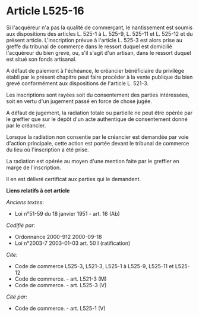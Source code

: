 # Article L525-16

Si l'acquéreur n'a pas la qualité de commerçant, le nantissement est soumis aux dispositions des articles L. 525-1 à L.
525-9, L. 525-11 et L. 525-12 et du présent article. L'inscription prévue à l'article L. 525-3 est alors prise au greffe du
tribunal de commerce dans le ressort duquel est domicilié l'acquéreur du bien grevé, ou, s'il s'agit d'un artisan, dans le
ressort duquel est situé son fonds artisanal.

A défaut de paiement à l'échéance, le créancier bénéficiaire du privilège établi par le présent chapitre peut faire procéder
à la vente publique du bien grevé conformément aux dispositions de l'article L. 521-3.

Les inscriptions sont rayées soit du consentement des parties intéressées, soit en vertu d'un jugement passé en force de
chose jugée.

A défaut de jugement, la radiation totale ou partielle ne peut être opérée par le greffier que sur le dépôt d'un acte
authentique de consentement donné par le créancier.

Lorsque la radiation non consentie par le créancier est demandée par voie d'action principale, cette action est portée devant
le tribunal de commerce du lieu où l'inscription a été prise.

La radiation est opérée au moyen d'une mention faite par le greffier en marge de l'inscription.

Il en est délivré certificat aux parties qui le demandent.

**Liens relatifs à cet article**

_Anciens textes_:

  - Loi n°51-59 du 18 janvier 1951 - art. 16 (Ab)

_Codifié par_:

  - Ordonnance 2000-912 2000-09-18
  - Loi n°2003-7 2003-01-03 art. 50 I (ratification)

_Cite_:

  - Code de commerce L525-3, L521-3, L525-1 à L525-9, L525-11 et L525-12
  - Code de commerce. - art. L521-3 (M)
  - Code de commerce. - art. L525-3 (V)

_Cité par_:

  - Code de commerce. - art. L525-1 (V)
